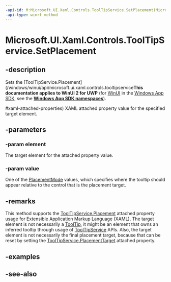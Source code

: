 ```yaml
---
-api-id: M:Microsoft.UI.Xaml.Controls.ToolTipService.SetPlacement(Microsoft.UI.Xaml.DependencyObject,Microsoft.UI.Xaml.Controls.Primitives.PlacementMode)
-api-type: winrt method
---
```


<!-- Method syntax
public void SetPlacement(Windows.UI.Xaml.DependencyObject element, Windows.UI.Xaml.Controls.Primitives.PlacementMode value)
-->

# Microsoft.UI.Xaml.Controls.ToolTipService.SetPlacement

## -description
Sets the [ToolTipService.Placement](/windows/winui/api/microsoft.ui.xaml.controls.tooltipservice**This documentation applies to WinUI 2 for UWP** (for [WinUI](/windows/apps/winui/winui3/) in the [Windows App SDK](/windows/apps/windows-app-sdk/), see the **[Windows App SDK namespaces](/windows/windows-app-sdk/api/winrt/)**).

#xaml-attached-properties) XAML attached property value for the specified target element.

## -parameters
### -param element
The target element for the attached property value.

### -param value
One of the [PlacementMode](../microsoft.ui.xaml.controls.primitives/placementmode.md) values, which specifies where the tooltip should appear relative to the control that is the placement target.

## -remarks
This method supports the [ToolTipService.Placement](/windows/winui/api/microsoft.ui.xaml.controls.tooltipservice#xaml-attached-properties) attached property usage for Extensible Application Markup Language (XAML). The target element is not necessarily a [ToolTip](tooltip.md), it might be an element that owns an inferred tooltip through usage of [ToolTipService](tooltipservice.md) APIs. Also, the target element is not necessarily the final placement target, because that can be reset by setting the [ToolTipService.PlacementTarget](/windows/winui/api/microsoft.ui.xaml.controls.tooltipservice#xaml-attached-properties) attached property.

## -examples

## -see-also
